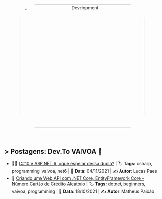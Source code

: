 <div align="center">
 <img style="border-radius:50px" src="https://uploads-ssl.webflow.com/6091713b6a00f546c5f59141/60917281100ec9f4a29cf107_Logo%20Vaivoa.png" min-width="400px" max-width="500px" width="400px" alt="Development">
</div>
<br>
<br>

## > **Postagens: Dev.To VAIVOA 📝**

<!-- BLOG-POST-LIST:START -->
 - 👨‍💻 <a href='https://dev.to/vaivoa/c10-e-aspnet-6-oque-esperar-dessa-dupla-14k6'>C#10 e ASP.NET 6, oque esperar dessa dupla?</a> | 🏷️ **Tags:** csharp, programming, vaivoa, net6 | 📅 **Data**: 04/11/2021 | ✍️ **Autor**: Lucas Paes
 - 🚀 <a href='https://dev.to/vaivoa/criando-uma-web-api-com-net-core-entityframework-core-numero-cartao-de-credito-aleatorio-2j0i'>Criando uma Web API com .NET Core, EntityFramework Core - Número Cartão de Crédito Aleatório</a> | 🏷️ **Tags:** dotnet, beginners, vaivoa, programming | 📅 **Data**: 18/10/2021 | ✍️ **Autor**: Matheus Paixão<!-- BLOG-POST-LIST:END -->
